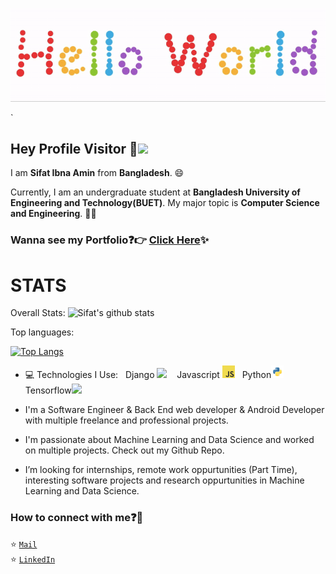 <p align="center">
  <img src="https://github.com/SifatIbna/SifatIbna/blob/master/readme.gif">
</p>`

## Hey Profile Visitor :eyes:<img src="https://raw.githubusercontent.com/iampavangandhi/iampavangandhi/master/gifs/Hi.gif" width="30px">

I am **Sifat Ibna Amin** from **Bangladesh**. 😄

Currently, I am an undergraduate student at **Bangladesh University of Engineering and Technology(BUET)**. My major topic is **Computer Science and Engineering**. 👨‍🎓

### Wanna see my Portfolio:question::point_right: [Click Here](https://sifatibna.github.io/Portfolio/):sparkles:

# STATS

Overall Stats:
![Sifat's github stats](https://github-readme-stats.vercel.app/api?username=SifatIbna&show_icons=true&theme=radical&count_private=true)

Top languages:

[![Top Langs](https://github-readme-stats.vercel.app/api/top-langs/?username=SifatIbna&layout=compact&hide=Jupyter%20Notebook,tex)](https://github.com/anuraghazra/github-readme-stats)

- :computer: Technologies I Use:&nbsp;&nbsp; Django <img height="20" src="https://static.djangoproject.com/img/logos/django-logo-positive.png"> &nbsp;&nbsp; Javascript <img height="20" src="https://raw.githubusercontent.com/github/explore/80688e429a7d4ef2fca1e82350fe8e3517d3494d/topics/javascript/javascript.png">&nbsp;&nbsp; Python<img height="20" src="https://raw.githubusercontent.com/github/explore/80688e429a7d4ef2fca1e82350fe8e3517d3494d/topics/python/python.png">&nbsp;&nbsp; Tensorflow<img height="20" src="https://user-images.githubusercontent.com/29299547/89239583-76929380-d61b-11ea-93ac-156bdeb453e5.png">

- I'm a Software Engineer & Back End web developer & Android Developer with multiple freelance and professional projects.

- I'm passionate about Machine Learning and Data Science and worked on multiple projects. Check out my Github Repo.

- I’m looking for internships, remote work oppurtunities (Part Time), interesting software projects and research oppurtunities in Machine Learning and Data Science.

### How to connect with me:question::email:
:star: <code>[Mail](mailto:sifatibna.amin9@gmail.com)</code>  
:star: <code>[LinkedIn](https://www.linkedin.com/in/sifatibnaamin9)</code>  

